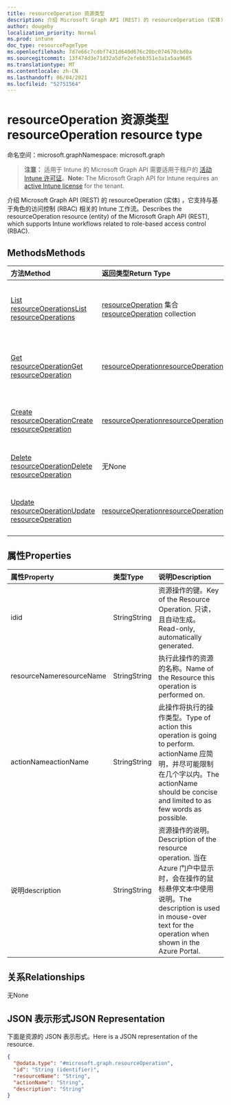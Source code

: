 ```yaml
---
title: resourceOperation 资源类型
description: 介绍 Microsoft Graph API (REST) 的 resourceOperation (实体) ，它支持与基于角色的访问控制 (RBAC) 相关的 Intune 工作流。
author: dougeby
localization_priority: Normal
ms.prod: intune
doc_type: resourcePageType
ms.openlocfilehash: 7d7e66c7cdbf7431d640d676c20bc074670cbd0a
ms.sourcegitcommit: 13f474d3e71d32a5dfe2efebb351e3a1a5aa9685
ms.translationtype: MT
ms.contentlocale: zh-CN
ms.lasthandoff: 06/04/2021
ms.locfileid: "52751564"
---
```

# <a name="resourceoperation-resource-type"></a><span data-ttu-id="7a219-103">resourceOperation 资源类型</span><span class="sxs-lookup"><span data-stu-id="7a219-103">resourceOperation resource type</span></span>

<span data-ttu-id="7a219-104">命名空间：microsoft.graph</span><span class="sxs-lookup"><span data-stu-id="7a219-104">Namespace: microsoft.graph</span></span>

> <span data-ttu-id="7a219-105">**注意：** 适用于 Intune 的 Microsoft Graph API 需要适用于租户的 [活动 Intune 许可证](https://go.microsoft.com/fwlink/?linkid=839381)。</span><span class="sxs-lookup"><span data-stu-id="7a219-105">**Note:** The Microsoft Graph API for Intune requires an [active Intune license](https://go.microsoft.com/fwlink/?linkid=839381) for the tenant.</span></span>

<span data-ttu-id="7a219-106">介绍 Microsoft Graph API (REST) 的 resourceOperation (实体) ，它支持与基于角色的访问控制 (RBAC) 相关的 Intune 工作流。</span><span class="sxs-lookup"><span data-stu-id="7a219-106">Describes the resourceOperation resource (entity) of the Microsoft Graph API (REST), which supports Intune workflows related to role-based access control (RBAC).</span></span>

## <a name="methods"></a><span data-ttu-id="7a219-107">Methods</span><span class="sxs-lookup"><span data-stu-id="7a219-107">Methods</span></span>
|<span data-ttu-id="7a219-108">方法</span><span class="sxs-lookup"><span data-stu-id="7a219-108">Method</span></span>|<span data-ttu-id="7a219-109">返回类型</span><span class="sxs-lookup"><span data-stu-id="7a219-109">Return Type</span></span>|<span data-ttu-id="7a219-110">Description</span><span class="sxs-lookup"><span data-stu-id="7a219-110">Description</span></span>|
|:---|:---|:---|
|[<span data-ttu-id="7a219-111">List resourceOperations</span><span class="sxs-lookup"><span data-stu-id="7a219-111">List resourceOperations</span></span>](../api/intune-rbac-resourceoperation-list.md)|<span data-ttu-id="7a219-112">[resourceOperation](../resources/intune-rbac-resourceoperation.md) 集合</span><span class="sxs-lookup"><span data-stu-id="7a219-112">[resourceOperation](../resources/intune-rbac-resourceoperation.md) collection</span></span>|<span data-ttu-id="7a219-113">列出 [resourceOperation](../resources/intune-rbac-resourceoperation.md) 对象的属性和关系。</span><span class="sxs-lookup"><span data-stu-id="7a219-113">List properties and relationships of the [resourceOperation](../resources/intune-rbac-resourceoperation.md) objects.</span></span>|
|[<span data-ttu-id="7a219-114">Get resourceOperation</span><span class="sxs-lookup"><span data-stu-id="7a219-114">Get resourceOperation</span></span>](../api/intune-rbac-resourceoperation-get.md)|[<span data-ttu-id="7a219-115">resourceOperation</span><span class="sxs-lookup"><span data-stu-id="7a219-115">resourceOperation</span></span>](../resources/intune-rbac-resourceoperation.md)|<span data-ttu-id="7a219-116">读取 [resourceOperation](../resources/intune-rbac-resourceoperation.md) 对象的属性和关系。</span><span class="sxs-lookup"><span data-stu-id="7a219-116">Read properties and relationships of the [resourceOperation](../resources/intune-rbac-resourceoperation.md) object.</span></span>|
|[<span data-ttu-id="7a219-117">Create resourceOperation</span><span class="sxs-lookup"><span data-stu-id="7a219-117">Create resourceOperation</span></span>](../api/intune-rbac-resourceoperation-create.md)|[<span data-ttu-id="7a219-118">resourceOperation</span><span class="sxs-lookup"><span data-stu-id="7a219-118">resourceOperation</span></span>](../resources/intune-rbac-resourceoperation.md)|<span data-ttu-id="7a219-119">创建新的 [resourceOperation](../resources/intune-rbac-resourceoperation.md) 对象。</span><span class="sxs-lookup"><span data-stu-id="7a219-119">Create a new [resourceOperation](../resources/intune-rbac-resourceoperation.md) object.</span></span>|
|[<span data-ttu-id="7a219-120">Delete resourceOperation</span><span class="sxs-lookup"><span data-stu-id="7a219-120">Delete resourceOperation</span></span>](../api/intune-rbac-resourceoperation-delete.md)|<span data-ttu-id="7a219-121">无</span><span class="sxs-lookup"><span data-stu-id="7a219-121">None</span></span>|<span data-ttu-id="7a219-122">删除 [resourceOperation](../resources/intune-rbac-resourceoperation.md)。</span><span class="sxs-lookup"><span data-stu-id="7a219-122">Deletes a [resourceOperation](../resources/intune-rbac-resourceoperation.md).</span></span>|
|[<span data-ttu-id="7a219-123">Update resourceOperation</span><span class="sxs-lookup"><span data-stu-id="7a219-123">Update resourceOperation</span></span>](../api/intune-rbac-resourceoperation-update.md)|[<span data-ttu-id="7a219-124">resourceOperation</span><span class="sxs-lookup"><span data-stu-id="7a219-124">resourceOperation</span></span>](../resources/intune-rbac-resourceoperation.md)|<span data-ttu-id="7a219-125">更新 [resourceOperation](../resources/intune-rbac-resourceoperation.md) 对象的属性。</span><span class="sxs-lookup"><span data-stu-id="7a219-125">Update the properties of a [resourceOperation](../resources/intune-rbac-resourceoperation.md) object.</span></span>|

## <a name="properties"></a><span data-ttu-id="7a219-126">属性</span><span class="sxs-lookup"><span data-stu-id="7a219-126">Properties</span></span>
|<span data-ttu-id="7a219-127">属性</span><span class="sxs-lookup"><span data-stu-id="7a219-127">Property</span></span>|<span data-ttu-id="7a219-128">类型</span><span class="sxs-lookup"><span data-stu-id="7a219-128">Type</span></span>|<span data-ttu-id="7a219-129">说明</span><span class="sxs-lookup"><span data-stu-id="7a219-129">Description</span></span>|
|:---|:---|:---|
|<span data-ttu-id="7a219-130">id</span><span class="sxs-lookup"><span data-stu-id="7a219-130">id</span></span>|<span data-ttu-id="7a219-131">String</span><span class="sxs-lookup"><span data-stu-id="7a219-131">String</span></span>|<span data-ttu-id="7a219-132">资源操作的键。</span><span class="sxs-lookup"><span data-stu-id="7a219-132">Key of the Resource Operation.</span></span> <span data-ttu-id="7a219-133">只读，且自动生成。</span><span class="sxs-lookup"><span data-stu-id="7a219-133">Read-only, automatically generated.</span></span>|
|<span data-ttu-id="7a219-134">resourceName</span><span class="sxs-lookup"><span data-stu-id="7a219-134">resourceName</span></span>|<span data-ttu-id="7a219-135">String</span><span class="sxs-lookup"><span data-stu-id="7a219-135">String</span></span>|<span data-ttu-id="7a219-136">执行此操作的资源的名称。</span><span class="sxs-lookup"><span data-stu-id="7a219-136">Name of the Resource this operation is performed on.</span></span>|
|<span data-ttu-id="7a219-137">actionName</span><span class="sxs-lookup"><span data-stu-id="7a219-137">actionName</span></span>|<span data-ttu-id="7a219-138">String</span><span class="sxs-lookup"><span data-stu-id="7a219-138">String</span></span>|<span data-ttu-id="7a219-139">此操作将执行的操作类型。</span><span class="sxs-lookup"><span data-stu-id="7a219-139">Type of action this operation is going to perform.</span></span> <span data-ttu-id="7a219-140">actionName 应简明，并尽可能限制在几个字以内。</span><span class="sxs-lookup"><span data-stu-id="7a219-140">The actionName should be concise and limited to as few words as possible.</span></span>|
|<span data-ttu-id="7a219-141">说明</span><span class="sxs-lookup"><span data-stu-id="7a219-141">description</span></span>|<span data-ttu-id="7a219-142">String</span><span class="sxs-lookup"><span data-stu-id="7a219-142">String</span></span>|<span data-ttu-id="7a219-143">资源操作的说明。</span><span class="sxs-lookup"><span data-stu-id="7a219-143">Description of the resource operation.</span></span> <span data-ttu-id="7a219-144">当在 Azure 门户中显示时，会在操作的鼠标悬停文本中使用说明。</span><span class="sxs-lookup"><span data-stu-id="7a219-144">The description is used in mouse-over text for the operation when shown in the Azure Portal.</span></span>|

## <a name="relationships"></a><span data-ttu-id="7a219-145">关系</span><span class="sxs-lookup"><span data-stu-id="7a219-145">Relationships</span></span>
<span data-ttu-id="7a219-146">无</span><span class="sxs-lookup"><span data-stu-id="7a219-146">None</span></span>

## <a name="json-representation"></a><span data-ttu-id="7a219-147">JSON 表示形式</span><span class="sxs-lookup"><span data-stu-id="7a219-147">JSON Representation</span></span>
<span data-ttu-id="7a219-148">下面是资源的 JSON 表示形式。</span><span class="sxs-lookup"><span data-stu-id="7a219-148">Here is a JSON representation of the resource.</span></span>
<!-- {
  "blockType": "resource",
  "keyProperty": "id",
  "@odata.type": "microsoft.graph.resourceOperation"
}
-->
``` json
{
  "@odata.type": "#microsoft.graph.resourceOperation",
  "id": "String (identifier)",
  "resourceName": "String",
  "actionName": "String",
  "description": "String"
}
```




